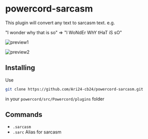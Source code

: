 # powercord-sarcasm

This plugin will convert any text to sarcasm text. e.g.  
  
"I wonder why that is so" => "I WoNdEr WhY tHaT iS sO"

![preview1](https://i.imgur.com/NkKxORw.png)
  
![preview2](https://i.imgur.com/Dkv5HVe.png)
  


## Installing

Use   
```bash
git clone https://github.com/Ari24-cb24/powercord-sarcasm.git
```

in your ``powercord/src/Powercord/plugins`` folder


## Commands

- ``.sarcasm``
- ``.sarc`` Alias for sarcasm
